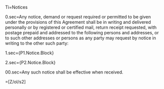 Ti=Notices

0.sec=Any notice, demand or request required or permitted to be given under the provisions of this Agreement shall be in writing and delivered personally or by registered or certified mail, return receipt requested, with postage prepaid and addressed to the following persons and addresses, or to such other addresses or persons as any party may request by notice in writing to the other such party:

1.sec={P1.Notice.Block}

2.sec={P2.Notice.Block}

00.sec=Any such notice shall be effective when received.

=[Z/ol/s2]
